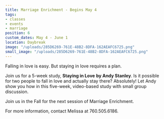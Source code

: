 ```yaml
---
title: Marriage Enrichment - Begins May 4
tags:
- classes
- events
- marriage
position: 6
custom_dates: May 4 - June 1
location: Daybreak
image: "/uploads/285D6269-761E-48B2-8DFA-162AEAFC6725.png"
small_image: "/uploads/285D6269-761E-48B2-8DFA-162AEAFC6725.png"
---
```


Falling in love is easy. But staying in love requires a plan.

Join us for a 5-week study, **Staying in Love** **by Andy Stanley**. Is it possible for two people to fall in love and actually stay there? Absolutely! Let Andy show you how in this five-week, video-based study with small group discussion.

Join us in the Fall for the next session of Marriage Enrichment.

For more information, contact Melissa at 760.505.6186.